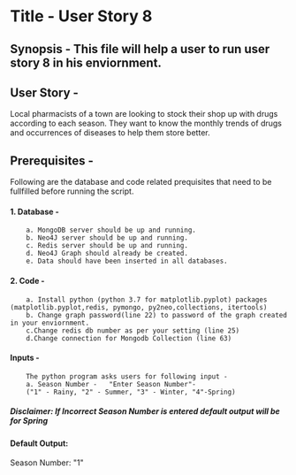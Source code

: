 # Title - User Story 8

## Synopsis - This file will help a user to run user story 8 in his enviornment.

## User Story -   
Local pharmacists of a town are looking to stock their shop up with drugs according to each season. They want to know the monthly trends of drugs and occurrences of diseases to help them store better.

## Prerequisites -   
Following are the database and code related prequisites that need to be fullfilled before running the script.

#### 1. Database -   	
		a. MongoDB server should be up and running.  
		b. Neo4J server should be up and running.  
		c. Redis server should be up and running.  
		d. Neo4J Graph should already be created.  
		e. Data should have been inserted in all databases.  

#### 2. Code -  
		a. Install python (python 3.7 for matplotlib.pyplot) packages (matplotlib.pyplot,redis, pymongo, py2neo,collections, itertools)  
		b. Change graph password(line 22) to password of the graph created in your enviornment.  
		c.Change redis db number as per your setting (line 25)  
		d.Change connection for Mongodb Collection (line 63)  

#### Inputs - 
		The python program asks users for following input -  
		a. Season Number -   "Enter Season Number"-  
		("1" - Rainy, "2" - Summer, "3" - Winter, "4"-Spring)  

##### *Disclaimer*: If Incorrect Season Number is entered default output will be for Spring

#### Default Output:  
Season Number: "1"  
